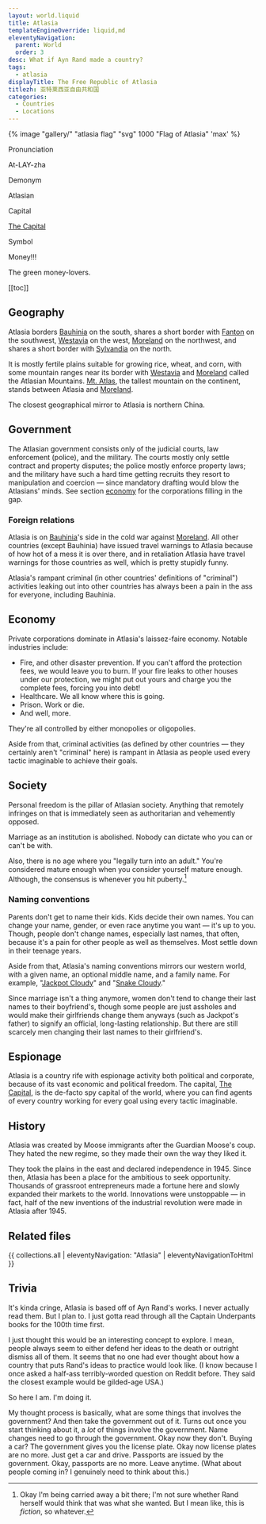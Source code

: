 ```yaml
---
layout: world.liquid
title: Atlasia
templateEngineOverride: liquid,md
eleventyNavigation:
  parent: World
  order: 3
desc: What if Ayn Rand made a country?
tags:
  - atlasia
displayTitle: The Free Republic of Atlasia
titlezh: 亚特莱西亚自由共和国
categories:
  - Countries
  - Locations
---
```


{% image "gallery/" "atlasia flag" "svg" 1000 "Flag of Atlasia" 'max' %}

<div class="attr">
  <p>Pronunciation</p>
  <p>At-LAY-zha</p>
  <p>Demonym</p>
  <p>Atlasian</p>
  <p>Capital</p>
  <p><a href="/world/atlasia/the-capital/">The Capital</a></p>
  <p>Symbol</p>
  <p>Money!!!</p>
</div>

The green money-lovers.

[[toc]]

## Geography

Atlasia borders [Bauhinia](/world/bauhinia/) on the south, shares a short border with [Fanton](/world/fanton/) on the southwest, [Westavia](/world/westavia/) on the west, [Moreland](/world/moreland/) on the northwest, and shares a short border with [Sylvandia](/world/sylvandia/) on the north.

It is mostly fertile plains suitable for growing rice, wheat, and corn, with some mountain ranges near its border with [Westavia](/world/westavia/) and [Moreland](/world/moreland/) called the Atlasian Mountains. [Mt. Atlas](/world/atlasia/mt-atlas/), the tallest mountain on the continent, stands between Atlasia and [Moreland](/world/moreland/).

The closest geographical mirror to Atlasia is northern China.

## Government

The Atlasian government consists only of the judicial courts, law enforcement (police), and the military. The courts mostly only settle contract and property disputes; the police mostly enforce property laws; and the military have such a hard time getting recruits they resort to manipulation and coercion — since mandatory drafting would blow the Atlasians' minds. See section [economy](#economy) for the corporations filling in the gap.

### Foreign relations

Atlasia is on [Bauhinia](/world/bauhinia/)'s side in the cold war against [Moreland](/world/moreland/). All other countries (except Bauhinia) have issued travel warnings to Atlasia because of how hot of a mess it is over there, and in retaliation Atlasia have travel warnings for those countries as well, which is pretty stupidly funny.

Atlasia's rampant criminal (in other countries' definitions of "criminal") activities leaking out into other countries has always been a pain in the ass for everyone, including Bauhinia.

## Economy

Private corporations dominate in Atlasia's laissez-faire economy. Notable industries include:

- Fire, and other disaster prevention. If you can't afford the protection fees, we would leave you to burn. If your fire leaks to other houses under our protection, we might put out yours and charge you the complete fees, forcing you into debt!
- Healthcare. We all know where this is going.
- Prison. Work or die.
- And well, more.

They're all controlled by either monopolies or oligopolies.

Aside from that, criminal activities (as defined by other countries — they certainly aren't "criminal" here) is rampant in Atlasia as people used every tactic imaginable to achieve their goals.

## Society

Personal freedom is the pillar of Atlasian society. Anything that remotely infringes on that is immediately seen as authoritarian and vehemently opposed.

Marriage as an institution is abolished. Nobody can dictate who you can or can't be with.

Also, there is no age where you "legally turn into an adult." You're considered mature enough when you consider yourself mature enough. Although, the consensus is whenever you hit puberty.[^1]

### Naming conventions

Parents don't get to name their kids. Kids decide their own names. You can change your name, gender, or even race anytime you want — it's up to you. Though, people don't change names, especially last names, that often, because it's a pain for other people as well as themselves. Most settle down in their teenage years.

Aside from that, Atlasia's naming conventions mirrors our western world, with a given name, an optional middle name, and a family name. For example, "[Jackpot Cloudy](/characters/jackpot/)" and "[Snake Cloudy](/characters/snake/)."

Since marriage isn't a thing anymore, women don't tend to change their last names to their boyfriend's, though some people are just assholes and would make their girlfriends change them anyways (such as Jackpot's father) to signify an official, long-lasting relationship. But there are still scarcely men changing their last names to their girlfriend's.

## Espionage

Atlasia is a country rife with espionage activity both political and corporate, because of its vast economic and political freedom. The capital, [The Capital](/world/atlasia/the-capital/), is the de-facto spy capital of the world, where you can find agents of every country working for every goal using every tactic imaginable.

## History

Atlasia was created by Moose immigrants after the Guardian Moose's coup. They hated the new regime, so they made their own the way they liked it.

They took the plains in the east and declared independence in 1945. Since then, Atlasia has been a place for the ambitious to seek opportunity. Thousands of grassroot entrepreneurs made a fortune here and slowly expanded their markets to the world. Innovations were unstoppable — in fact, half of the new inventions of the industrial revolution were made in Atlasia after 1945.

## Related files

{{ collections.all | eleventyNavigation: "Atlasia" | eleventyNavigationToHtml }}

## Trivia

It's kinda cringe, Atlasia is based off of Ayn Rand's works. I never actually read them. But I plan to. I just gotta read through all the Captain Underpants books for the 100th time first.

I just thought this would be an interesting concept to explore. I mean, people always seem to either defend her ideas to the death or outright dismiss all of them. It seems that no one had ever thought about how a country that puts Rand's ideas to practice would look like. (I know because I once asked a half-ass terribly-worded question on Reddit before. They said the closest example would be gilded-age USA.)

So here I am. I'm doing it.

My thought process is basically, what are some things that involves the government? And then take the government out of it. Turns out once you start thinking about it, a *lot* of things involve the government. Name changes need to go through the government. Okay now they don't. Buying a car? The government gives you the license plate. Okay now license plates are no more. Just get a car and drive. Passports are issued by the government. Okay, passports are no more. Leave anytime. (What about people coming in? I genuinely need to think about this.)

[^1]: Okay I'm being carried away a bit there; I'm not sure whether Rand herself would think that was what she wanted. But I mean like, this is *fiction*, so whatever.
